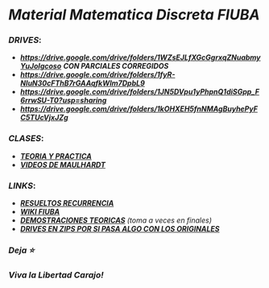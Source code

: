 # ___Material Matematica Discreta FIUBA___

### ___DRIVES___:
* ___https://drive.google.com/drive/folders/1WZsEJLfXGcGgrxqZNuabmyYuJoIgcoso___ ___CON PARCIALES CORREGIDOS___
* ___https://drive.google.com/drive/folders/1fyR-NIuN30cFThB7rGAAqfkWlm7DpbL9___
* ___https://drive.google.com/drive/folders/1JN5DVpu1yPhpnQ1diSGpp_F6rrwSU-T0?usp=sharing___
* ___https://drive.google.com/drive/folders/1kOHXEH5fnNMAgBuyhePyFC5TUcVjxJZg___

### ___CLASES___:
* [___TEORIA Y PRACTICA___](https://drive.google.com/drive/folders/1tPdmZbSLFGi1G8Xq9ISNbRxDimYXWERy)
* [___VIDEOS DE MAULHARDT___](https://youtube.com/playlist?list=PLM7ZBJfsXV3Se8Mjwn8RRbkFHl4OComOb) 

### ___LINKS___:
* [___RESUELTOS RECURRENCIA___](/Resueltos)
* [___WIKI FIUBA___](http://wiki.foros-fiuba.com.ar/materias:61:07)
* [___DEMOSTRACIONES TEORICAS___](https://gist.github.com/milemarchese/3443345e9f895018dca2dacc78a9cc77#file-6107_matematica_discreta-ejercicios_de_final-ipynb) _(toma a veces en finales)_
* [___DRIVES EN ZIPS POR SI PASA ALGO CON LOS ORIGINALES___](https://drive.google.com/drive/u/1/folders/1ewmcffTqOaZw3W5vT_prZMxQDUoGcvsQ)

### _Deja **⭐**_
### _Viva la Libertad Carajo!_

